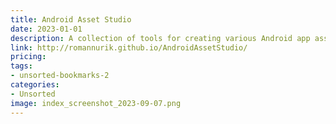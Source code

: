 ```yaml
---
title: Android Asset Studio
date: 2023-01-01
description: A collection of tools for creating various Android app assets, such as icons and splash screens.
link: http://romannurik.github.io/AndroidAssetStudio/
pricing: 
tags: 
- unsorted-bookmarks-2 
categories: 
- Unsorted 
image: index_screenshot_2023-09-07.png
---
```

